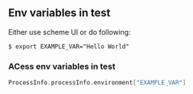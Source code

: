 

## Env variables in test

Either use scheme UI or do following:
```
$ export EXAMPLE_VAR="Hello World"
```

### ACess env variables in test

```swift
ProcessInfo.processInfo.environment["EXAMPLE_VAR"]
```